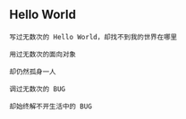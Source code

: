 ## Hello World

`写过无数次的 Hello World，却找不到我的世界在哪里`

`用过无数次的面向对象`

`却仍然孤身一人`

`调过无数次的 BUG`

`却始终解不开生活中的 BUG`